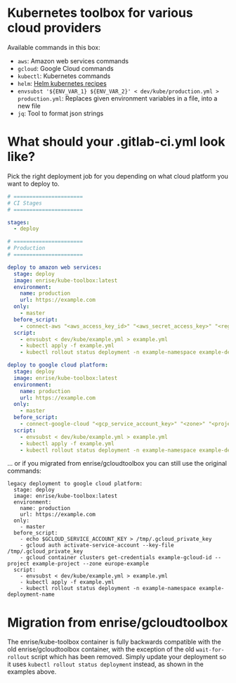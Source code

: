 # Kubernetes toolbox for various cloud providers

Available commands in this box:

- `aws`: Amazon web services commands
- `gcloud`: Google Cloud commands
- `kubectl`: Kubernetes commands
- `helm`: [Helm kubernetes recipes](https://github.com/helm/helm)
- `envsubst '${ENV_VAR_1} ${ENV_VAR_2}' < dev/kube/production.yml > production.yml`: Replaces given environment variables in a file, into a new file
- `jq`: Tool to format json strings

# What should your .gitlab-ci.yml look like?

Pick the right deployment job for you depending on what cloud platform you want to deploy to.

```yml
# ======================
# CI Stages
# ======================

stages:
  - deploy

# ======================
# Production
# ======================

deploy to amazon web services:
  stage: deploy
  image: enrise/kube-toolbox:latest
  environment:
    name: production
    url: https://example.com
  only:
    - master
  before_script:
    - connect-aws "<aws_access_key_id>" "<aws_secret_access_key>" "<region>" "<cluster_name>"
  script:
    - envsubst < dev/kube/example.yml > example.yml
    - kubectl apply -f example.yml
    - kubectl rollout status deployment -n example-namespace example-deployment-name

deploy to google cloud platform:
  stage: deploy
  image: enrise/kube-toolbox:latest
  environment:
    name: production
    url: https://example.com
  only:
    - master
  before_script:
    - connect-google-cloud "<gcp_service_account_key>" "<zone>" "<project>" "<cluster_name>"
  script:
    - envsubst < dev/kube/example.yml > example.yml
    - kubectl apply -f example.yml
    - kubectl rollout status deployment -n example-namespace example-deployment-name
```

... or if you migrated from enrise/gcloudtoolbox you can still use the original commands:

```
legacy deployment to google cloud platform:
  stage: deploy
  image: enrise/kube-toolbox:latest
  environment:
    name: production
    url: https://example.com
  only:
    - master
  before_script:
    - echo $GCLOUD_SERVICE_ACCOUNT_KEY > /tmp/.gcloud_private_key
    - gcloud auth activate-service-account --key-file /tmp/.gcloud_private_key
    - gcloud container clusters get-credentials example-gcloud-id --project example-project --zone europe-example
  script:
    - envsubst < dev/kube/example.yml > example.yml
    - kubectl apply -f example.yml
    - kubectl rollout status deployment -n example-namespace example-deployment-name
```

# Migration from enrise/gcloudtoolbox

The enrise/kube-toolbox container is fully backwards compatible with the old enrise/gcloudtoolbox container, with the
exception of the old `wait-for-rollout` script which has been removed. Simply update your deployment so it uses
`kubectl rollout status deployment` instead, as shown in the examples above.
